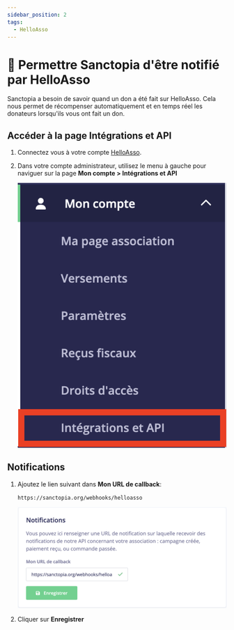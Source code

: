 ```yaml
---
sidebar_position: 2
tags:
  - HelloAsso
---
```


# 🔔 Permettre Sanctopia d'être notifié par HelloAsso

Sanctopia a besoin de savoir quand un don a été fait sur HelloAsso. Cela nous permet de récompenser automatiquement et en temps réel les donateurs lorsqu'ils vous ont fait un don.

## Accéder à la page Intégrations et API

1. Connectez vous à votre compte [HelloAsso](https://auth.helloasso.com/connexion?redirect=https://www.helloasso.com/utilisateur/redirection-backoffice&back=https://www.helloasso.com/).

1. Dans votre compte administrateur, utilisez le menu à gauche pour naviguer sur la page **Mon compte > Intégrations et API**

   ![Intégration et API](./img/HelloAsso-Integration-et-API.png)

## Notifications

1. Ajoutez le lien suivant dans **Mon URL de callback**:

   ```
   https://sanctopia.org/webhooks/helloasso
   ```

   ![Notifications](./img/HelloAsso-Notifications.png)

1. Cliquer sur **Enregistrer**